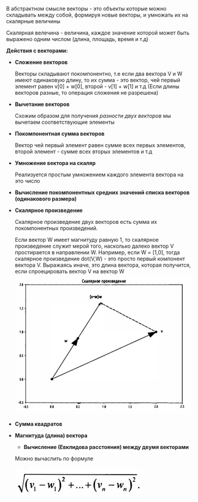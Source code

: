  
В абстрактном смысле векторы - это объекты которые можно складывать между собой, формируя новые векторы, и умножать их
на скалярные величины

Скалярная велечина - величина, каждое значение которой может быть выражено одним числом (длина, площадь, время и т.д)

**Действия с векторами:**
- **Сложение векторов** 

    Векторы складывают покомпонентно, т.е если два вектора V и W имеют одинаковую длину, то их сумма - это 
    вектор, чей первый элемент равен v[0] + w[0], второй - v[1] + w[1] и т.д (Если длины векторов разные, то операция 
    сложения не разрешена) 


- **Вычетание векторов**
    
    Схожим образом для получения *разности двух векторов* мы вычетаем соответствующие элементы


- **Покомпонентная сумма векторов**

    Вектор чей первый элемент равен сумме всех первых элементов, второй элемент - сумме всех вторых элементов и т.д


- **Умножение вектора на скаляр**

    Реализуется простым умножением каждого элемента вектора на это число 


- **Вычисление покомпонентных средних значений списка векторов (одинакового размера)**
 

- **Скалярное произведение**

  Скалярное произведение двух векторов есть сумма их покомпонентных произведений.

  Если вектор W имеет магнитуду равную 1, то скалярное произведение служит мерой того, насколько далеко 
  вектор  V простирается в направлении W. Например, если W = [1,0], тогда скалярное произведение
  dot(V,W) - это просто первый компонент вектора V. Выражаясь иначе, это длина вектора, которая получится,
  если спроецировать вектор V на вектор W ![img_1.png](img_1.png)

- **Сумма квадратов**

- **Магнитуда (длина) вектора**

  - **Вычисление (Евклидова расстояния) между двумя векторами**

  Можно вычаслить по формуле

  ![img_2.png](img_2.png)

